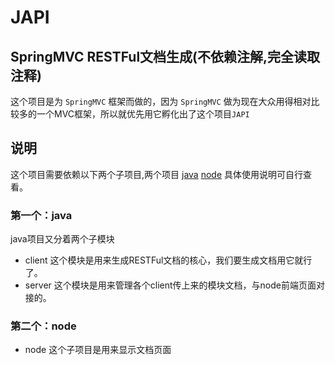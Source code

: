 # JAPI
## SpringMVC RESTFul文档生成(不依赖注解,完全读取注释)

这个项目是为 `SpringMVC` 框架而做的，因为 `SpringMVC` 做为现在大众用得相对比较多的一个MVC框架，所以就优先用它孵化出了这个项目`JAPI`

## 说明
这个项目需要依赖以下两个子项目,两个项目 [java](https://github.com/dounine/japi/tree/master/java) [node](https://github.com/dounine/japi/tree/master/node) 具体使用说明可自行查看。

### 第一个：java

java项目又分着两个子模块

* client
这个模块是用来生成RESTFul文档的核心，我们要生成文档用它就行了。
* server
这个模块是用来管理各个client传上来的模块文档，与node前端页面对接的。

### 第二个：node
* node
这个子项目是用来显示文档页面
